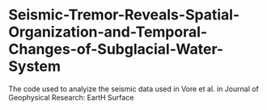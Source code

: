 # Seismic-Tremor-Reveals-Spatial-Organization-and-Temporal-Changes-of-Subglacial-Water-System
The code used to analyize the seismic data used in Vore et al.  in Journal of Geophysical Research: EartH Surface
